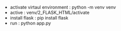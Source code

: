 - activate virtaul environment : python -m venv venv
- active : venv/2_FLASK_HTML/activate
- install flask : pip install flask
- run : python app.py 
